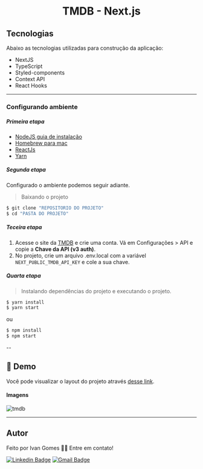 <h1 align="center">
    TMDB - Next.js
</h1>



## Tecnologias

Abaixo as tecnologias utilizadas para construção da aplicação:

- NextJS
- TypeScript
- Styled-components
- Context API
- React Hooks

----

### Configurando ambiente

##### Primeira etapa
- [NodeJS guia de instalação](https://nodejs.org/en/download/package-manager/ "Instalação")
- [Homebrew para mac](https://brew.sh/index_pt-br "Instalação")
- [ReactJs ](https://reactjs.org/docs/create-a-new-react-app.html "Instalação")
- [Yarn ](https://classic.yarnpkg.com/lang/en/docs/install/#debian-stable")


##### Segunda etapa

Configurado o ambiente podemos seguir adiante.

> Baixando o projeto
```sh
$ git clone "REPOSITORIO DO PROJETO"
$ cd "PASTA DO PROJETO"
```

##### Teceira etapa

1. Acesse o site da [TMDB](https://www.themoviedb.org/?language=pt-BR/) e crie uma conta. Vá em Configurações > API e copie a **Chave da API (v3 auth)**.
2. No projeto, crie um arquivo .env.local com a variável `NEXT_PUBLIC_TMDB_API_KEY` e cole a sua chave.


##### Quarta etapa
> Instalando dependências do projeto e executando o projeto.
```sh
$ yarn install
$ yarn start
```
ou
```sh
$ npm install
$ npm start
```

--

## 🔖 Demo

Você pode visualizar o layout do projeto através [desse link](https://frontend-test-two-ivangomestr.vercel.app/). 

#### Imagens
![tmdb](https://user-images.githubusercontent.com/85263053/212542161-684fa1f1-fe8f-4bc4-83f0-a14909eb7be5.png)

---


## Autor

Feito por Ivan Gomes 👋🏽 Entre em contato!

[![Linkedin Badge](https://img.shields.io/badge/-Ivan-blue?style=flat-square&logo=Linkedin&logoColor=white&link=https://www.linkedin.com/in/ivan-gomes-883820214/)](https://www.linkedin.com/in/ivan-gomes-883820214/)
[![Gmail Badge](https://img.shields.io/badge/-ivanjunior.pt@gmail.com-red?style=flat-square&link=mailto:ivanjunior.pt@gmail.com)](mailto:ivanjunior.pt@gmail.com)

